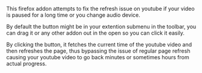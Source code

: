 This firefox addon attempts to fix the refresh issue on youtube if your video is paused for a long time or you change audio device.

By default the button might be in your extention submenu in the toolbar, you can drag it or any other addon out in the open so you can click it easily.

By clicking the button, it fetches the current time of the youtube video and then refreshes the page, thus bypassing the issue of regular page refresh causing your youtube video to go back minutes or sometimes hours from actual progress.
